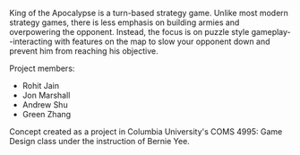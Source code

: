 King of the Apocalypse is a turn-based strategy game. Unlike most modern strategy games, there is less emphasis on building armies and overpowering the opponent. Instead, the focus is on puzzle style gameplay--interacting with features on the map to slow your opponent down and prevent him from reaching his objective.

Project members:
  * Rohit Jain
  * Jon Marshall
  * Andrew Shu
  * Green Zhang

Concept created as a project in Columbia University's COMS 4995: Game Design class under the instruction of Bernie Yee.